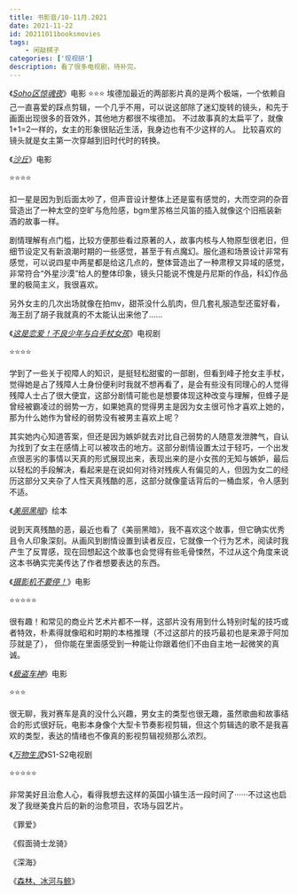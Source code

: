 ```yaml
---
title: 书影音/10-11月.2021
date: 2021-11-22 
id: 20211011booksmovies
tags:  
    - 闲敲棋子
categories: ['现视研']
description: 看了很多电视剧，待补完。
---
```


《[*Soho区惊魂夜*](https://movie.douban.com/subject/30447440/)》电影
⭐⭐⭐
埃德加最近的两部影片真的是两个极端，一个依赖自己一直喜爱的踩点剪辑，一个几乎不用，可以说这部除了迷幻旋转的镜头，和先于画面出现很多的音效外，其他地方都很不埃德加。 
不过故事真的太扁平了，就像1+1=2一样的，女主的形象很贴近生活，我身边也有不少这样的人。
比较喜欢的镜头就是女主第一次穿越到旧时代时的转换。

《[*沙丘*](https://movie.douban.com/subject/3001114/)》电影

⭐⭐⭐⭐

扣一星是因为到后面太吵了，但声音设计整体上还是蛮有感觉的，大而空洞的杂音营造出了一种太空的空旷与危险感，bgm里苏格兰风笛的插入就像这个旧瓶装新酒的故事一样。

 剧情理解有点门槛，比较方便那些看过原著的人，故事内核与人物原型很老旧，但细节设定又有新浪潮时期的一些感觉，甚至于有点魔幻。服化道和场景设计非常有感觉，可以说四星中两星都是给这几点的，整体营造出了一种肃穆又异域的感觉，非常符合“外星沙漠”给人的整体印象，镜头只能说不愧是丹尼斯的作品，科幻作品里的极简主义，我很喜欢。

 另外女主的几次出场就像在拍mv，甜茶没什么肌肉，但几套礼服造型还蛮好看，海王刮了胡子我就真的不太能认出来他了……

《[*这是恋爱！不良少年与白手杖女孩*](https://movie.douban.com/subject/35525539/)》电视剧

⭐⭐⭐⭐

学到了一些关于视障人的知识，是挺轻松甜蜜的一部剧，但看到峰子抢女主手杖，觉得她是占了残障人士身份便利时我就不想再看了，是会有些没有同理心的人觉得残障人士占了很大便宜，这部分剧情可能也是想要体现这种改变与理解，但蜂子是曾经被霸凌过的弱势一方，如果她真的觉得男主是因为女主很可怜才喜欢上她的，那为什么她作为曾经的弱势没有被男主喜欢上呢？

其实她内心知道答案，但还是因为嫉妒就去对比自己弱势的人随意发泄脾气，自认为找到了女主在感情上可以被攻击的地方。这部分剧情设置太过于轻巧，一个出发点很恶劣的事情以天真的形式展现出来，表现出来的是小女孩的无知与嫉妒，最后以轻松的手段解决，看起来是在说如何对待对残疾人有偏见的人，但因为女二的经历这部分又夹杂了人性天真残酷的恶，这部分就像童话背后的一桶血浆，令人感到不适。

《[*美丽黑暗*](https://book.douban.com/subject/35319720/)》绘本

说到天真残酷的恶，最近也看了《美丽黑暗》，我不喜欢这个故事，但它确实优秀且令人印象深刻。从画风到剧情设置到读者反应，它就像一个行为艺术，阅读时我产生了反胃感，现在回想起这个故事也会觉得有些毛骨悚然，不过从这个角度来说这本书确实完美传达了作者想要表达的东西。

《[*摄影机不要停！*](https://movie.douban.com/subject/30234315/)》电影

⭐⭐⭐⭐⭐

很有趣！和常见的商业片艺术片都不一样，这部片没有用到什么特别时髦的技巧或者特效，朴素得就像昭和时期的本格推理（不过这部片的技巧最初也是来源于阿加莎就是了）， 但你能在里面感受到一种能让你跟着他们不由自主地一起微笑的真诚。

《[*极盗车神*](https://movie.douban.com/subject/25933890/)》电影

⭐⭐⭐

很无聊，我对赛车是真的没什么兴趣，男女主的类型也很无趣，虽然歌曲和故事结合的形式很好玩，电影本身像个大型卡节奏影视剪辑，但这个剪辑选的歌不是我喜欢的类型，表达的情绪也不像真的影视剪辑视频那么浓烈。

《[*万物生灵*](https://movie.douban.com/subject/34446269/)》S1-S2电视剧

⭐⭐⭐⭐⭐

非常美好且治愈人心，看得我想去这样的英国小镇生活一段时间了······不过这也启发了我继美食片后的新的治愈项目，农场与园艺片。

《罪爱》

《假面骑士龙骑》

《深海》

《[森林、冰河与鲸](https://book.douban.com/subject/35331766/)》